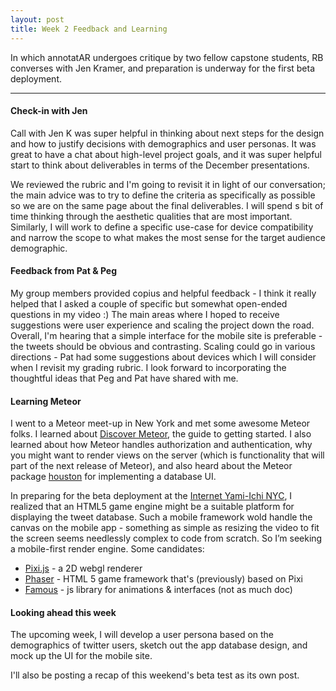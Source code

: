 ```yaml
---
layout: post
title: Week 2 Feedback and Learning
---
```


In which annotatAR undergoes critique by two fellow capstone students, RB converses with Jen Kramer, and preparation is underway for the first beta deployment.

-----

#### Check-in with Jen

Call with Jen K was super helpful in thinking about next steps for the design and how to justify decisions with demographics and user personas. It was great to have a chat about high-level project goals, and it was super helpful start to think about deliverables in terms of the December presentations. 

We reviewed the rubric and I'm going to revisit it in light of our conversation; the main advice was to try to define the criteria as specifically as possible so we are on the same page about the final deliverables. I will spend s bit of time thinking through the aesthetic qualities that are most important. Similarly, I will work to define a specific use-case for device compatibility and narrow the scope to what makes the most sense for the target audience demographic.

#### Feedback from Pat & Peg

My group members provided copius and helpful feedback - I think it really helped that I asked a couple of specific but somewhat open-ended questions in my video :) The main areas where I hoped to receive suggestions were user experience and scaling the project down the road. Overall, I'm hearing that a simple interface for the mobile site is preferable - the tweets should be obvious and contrasting. Scaling could go in various directions - Pat had some suggestions about devices which I will consider when I revisit my grading rubric. I look forward to incorporating the thoughtful ideas that Peg and Pat have shared with me.

#### Learning Meteor

I went to a Meteor meet-up in New York and met some awesome Meteor folks. I learned about [Discover Meteor](https://www.discovermeteor.com/), the guide to getting started. I also learned about how Meteor handles authorization and authentication, why you might want to render views on the server (which is functionality that will part of the next release of Meteor), and also heard about the Meteor package [houston](https://atmospherejs.com/houston/admin) for implementing a database UI. 

In preparing for the beta deployment at the [Internet Yami-Ichi NYC](http://yami-ichi.biz/nyc/), I realized that an HTML5 game engine might be a suitable platform for displaying the tweet database. Such a mobile framework wold handle the canvas on the mobile app - something as simple as resizing the video to fit the screen seems needlessly complex to code from scratch. So I’m seeking a mobile-first render engine. Some candidates:

 - [Pixi.js](http://www.pixijs.com/) - a 2D webgl renderer
 - [Phaser](http://phaser.io) - HTML 5 game framework that's (previously) based on Pixi
 - [Famous](http://famous.org/) - js library for animations & interfaces (not as much doc)

#### Looking ahead this week

The upcoming week, I will develop a user persona based on the demographics of twitter users, sketch out the app database design, and mock up the UI for the mobile site.

I'll also be posting a recap of this weekend's beta test as its own post.